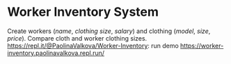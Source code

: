# Worker Inventory System

Create workers (*name*, *clothing size*, *salary*) and clothing (*model*, *size*, *price*). Compare cloth and worker clothing sizes.
https://repl.it/@PaolinaValkova/Worker-Inventory: run demo https://worker-inventory.paolinavalkova.repl.run/
